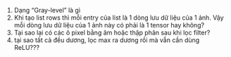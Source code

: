 1. Dạng “Gray-level” là gì
2. Khi tạo list rows thì mỗi entry của list là 1 dòng lưu dữ liệu của 1 ảnh. Vậy mỗi dòng lưu dữ liệu của 1 ảnh này có phải là 1 tensor hay không?
3. Tại sao lại có các ô pixel bằng âm hoặc thập phân sau khi lọc filter?
4. tại sao tất cả đều dương, lọc max ra dương rồi mà vẫn cần dùng ReLU???